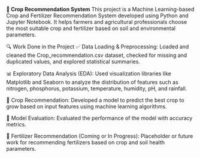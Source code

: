 **🌾 Crop Recommendation System**
This project is a Machine Learning-based Crop and Fertilizer Recommendation System developed using Python and Jupyter Notebook. It helps farmers and agricultural professionals choose the most suitable crop and fertilizer based on soil and environmental parameters.

🔍 Work Done in the Project
✅ Data Loading & Preprocessing: Loaded and cleaned the Crop_recommendation.csv dataset, checked for missing and duplicated values, and explored statistical summaries.

📊 Exploratory Data Analysis (EDA): Used visualization libraries like Matplotlib and Seaborn to analyze the distribution of features such as nitrogen, phosphorus, potassium, temperature, humidity, pH, and rainfall.

🌱 Crop Recommendation: Developed a model to predict the best crop to grow based on input features using machine learning algorithms.

🧪 Model Evaluation: Evaluated the performance of the model with accuracy metrics.

🧾 Fertilizer Recommendation (Coming or In Progress): Placeholder or future work for recommending fertilizers based on crop and soil health parameters.
